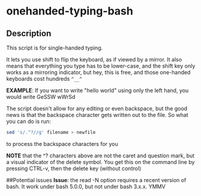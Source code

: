 # onehanded-typing-bash

## Description

This script is for single-handed typing.

It lets you use shift to flip the keyboard, as if viewed by a mirror.  It also means that everything you type has to be lower-case, and the shift key only works as a mirroring indicator, but hey, this is free, and those one-handed keyboards cost hundreds `^__^`

**EXAMPLE**: If you want to write "hello world" using only the left hand, you would write GeSSW wWrSd

The script doesn't allow for any editing or even backspace, but the good news is that the backspace character gets written out to the file. So what you can do is run:
```bash
sed 's/.^?//g' filename > newfile
```
to process the backspace characters for you

**NOTE** that the ^? characters above are not the caret and question mark, but a visual indicator of the delete symbol. You get this on the command line by pressing CTRL-v, then the delete key (without control)

##Potential issues
**Issue**: the read -N option requires a recent version of bash. It work under bash 5.0.0, but not under bash 3.x.x. YMMV
